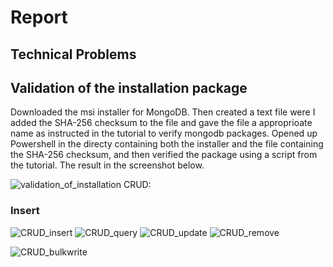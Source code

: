 # Report
## Technical Problems
## Validation of the installation package
Downloaded the msi installer for MongoDB. Then created a text file were I added the SHA-256 checksum to the file and gave the file a approprioate name as instructed in the tutorial to verify mongodb packages. Opened up Powershell in the directy containing both the installer and the file containing the SHA-256 checksum, and then verified the package using a script from the tutorial. The result in the screenshot below.

![validation_of_installation](https://github.com/user-attachments/assets/795ea2d0-0a95-41f9-8a51-d9008b366200)
CRUD:
### Insert
![CRUD_insert](https://github.com/user-attachments/assets/f8d9d19d-7f2b-4f6a-8958-1f1b65d2b2d8)
![CRUD_query](https://github.com/user-attachments/assets/550cc32e-25e2-4399-a8b5-cd2089d75a0d)
![CRUD_update](https://github.com/user-attachments/assets/2e2d7b47-9602-494b-90f6-6f34d8767aaf)
![CRUD_remove](https://github.com/user-attachments/assets/c6d539d3-8452-4b8b-846a-af1beb330da8)

![CRUD_bulkwrite](https://github.com/user-attachments/assets/f505b196-84ab-4a00-90e7-b3f5c288327a)
